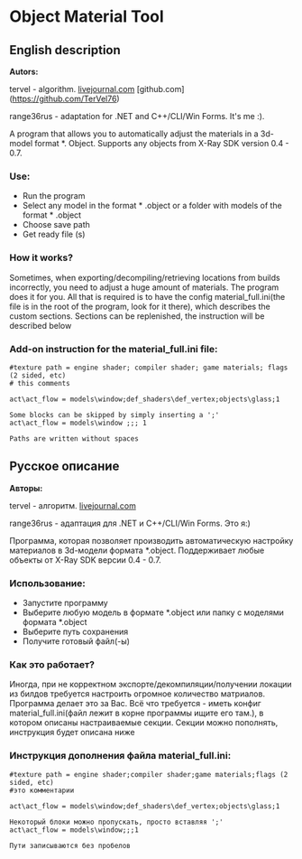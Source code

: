 # Object Material Tool

## English description
**Autors:**

tervel - algorithm. [livejournal.com](https://tervel.livejournal.com) [github.com] (https://github.com/TerVel76)

range36rus - adaptation for .NET and C++/CLI/Win Forms. It's me :).

A program that allows you to automatically adjust the materials in a 3d-model format *. Object.
Supports any objects from X-Ray SDK version 0.4 - 0.7.

### Use:
* Run the program
* Select any model in the format * .object or a folder with models of the format * .object
* Choose save path
* Get ready file (s)

### How it works?
Sometimes, when exporting/decompiling/retrieving locations from builds incorrectly, you need to adjust a huge amount of materials. The program does it
for you. All that is required is to have the config material_full.ini(the file is in the root of the program, look for it there), which describes the custom sections. Sections can be replenished,
the instruction will be described below

### Add-on instruction for the material_full.ini file:
```
#texture path = engine shader; compiler shader; game materials; flags (2 sided, etc)
# this comments

act\act_flow = models\window;def_shaders\def_vertex;objects\glass;1

Some blocks can be skipped by simply inserting a ';'
act\act_flow = models\window ;;; 1

Paths are written without spaces
```

## Русское описание
**Авторы:**

tervel - алгоритм. [livejournal.com](https://tervel.livejournal.com)

range36rus - адаптация для .NET и C++/CLI/Win Forms. Это я:)

Программа, которая позволяет производить автоматическую настройку материалов в 3d-модели формата *.object.
Поддерживает любые объекты от X-Ray SDK версии 0.4 - 0.7.

### Использование:
* Запустите программу
* Выберите любую модель в формате *.object или папку с моделями формата *.object
* Выберите путь сохранения
* Получите готовый файл(-ы)

### Как это работает?
Иногда, при не корректном экспорте/декомпиляции/получении локации из билдов требуется настроить огромное количество матриалов. Программа делает это
за Вас. Всё что требуется - иметь конфиг material_full.ini(файл лежит в корне программы ищите его там.), в котором описаны настраиваемые секции. Секции можно пополнять, 
инструкция будет описана ниже

### Инструкция дополнения файла material_full.ini:
```
#texture path = engine shader;compiler shader;game materials;flags (2 sided, etc)
#это комментарии

act\act_flow = models\window;def_shaders\def_vertex;objects\glass;1

Некоторый блоки можно пропускать, просто вставляя ';'
act\act_flow = models\window;;;1

Пути записываются без пробелов
```
